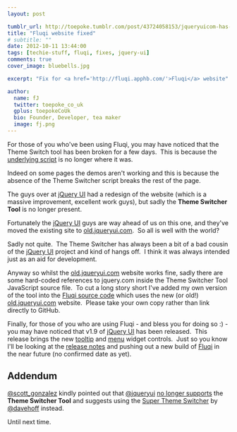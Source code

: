 ```yaml
---
layout: post

tumblr_url: http://toepoke.tumblr.com/post/43724058153/jqueryuicom-has-had-a-facelift
title: "Fluqi website fixed"
# subtitle: ""
date: 2012-10-11 13:44:00
tags: [techie-stuff, fluqi, fixes, jquery-ui]
comments: true
cover_image: bluebells.jpg

excerpt: "Fix for <a href='http://fluqi.apphb.com/'>Fluqi</a> website"

author:
  name: fJ
  twitter: toepoke_co_uk
  gplus: toepokeCoUk 
  bio: Founder, Developer, tea maker
  image: fj.png
---
```


For those of you who've been using Fluqi, you may have noticed that the Theme Switch tool has been broken for a few days.  This is because the [underlying script](http://old.jqueryui.com/themeroller/themeswitchertool/) is no longer where it was.

Indeed on some pages the demos aren't working and this is because the absence of the Theme Switcher script breaks the rest of the page.

The guys over at [jQuery UI](http://jqueryui.com) had a redesign of the website (which is a massive improvement, excellent work guys), but sadly the **Theme Switcher Tool** is no longer present.

Fortunately the [jQuery UI](http://jqueryui.com) guys are way ahead of us on this one, and they've moved the existing site to [old.jqueryui.com](http://old.jqueryui.com).  So all is well with the world?

Sadly not quite.  The Theme Switcher has always been a bit of a bad cousin of the [jQuery UI](http://jqueryui.com) project and kind of hangs off.  I think it was always intended just as an aid for development. 

Anyway so whilst the [old.jqueryui.com](http://old.jqueryui.com) website works fine, sadly there are some hard-coded references to jquery.com inside the Theme Switcher Tool JavaScript source file.  To cut a long story short I've added my own version of the tool into the [Fluqi source code](https://github.com/toepoke/Fluqi/raw/master/Fluqi.Web.Demo/Scripts/jquery-theme-switcher.js) which uses the new (or old!) [old.jqueryui.com](http://old.jqueryui.com) website.  Please take your own copy rather than link directly to GitHub.

Finally, for those of you who are using Fluqi - and bless you for doing so :) - you may have noticed that v1.9 of [jQuery UI](http://jqueryui.com) has been released.  This release brings the new [tooltip](http://jqueryui.com/tooltip/) and [menu](http://jqueryui.com/menu/) widget controls.  Just so you know I'll be looking at the [release notes](http://jqueryui.com/changelog/1.9.0/) and pushing out a new build of [Fluqi](http://fluqi.apphb.com/) in the near future (no confirmed date as yet).

Addendum
--------

[@scott_gonzalez](https://twitter.com/scott_gonzalez) kindly pointed out that [@jqueryui](https://www.twitter.com/jqueryui) [no longer supports](https://twitter.com/jqueryui/status/256378200949678080) the **Theme Switcher Tool** and suggests using the [Super Theme Switcher](https://github.com/harborhoffer/Super-Theme-Switcher) by [@davehoff](https://twitter.com/davehoff) instead.

Until next time.



